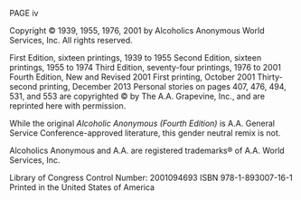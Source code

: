PAGE iv

Copyright © 1939, 1955, 1976, 2001 by
Alcoholics Anonymous World Services, Inc.
All rights reserved.

First Edition, sixteen printings, 1939 to 1955
Second Edition, sixteen printings, 1955 to 1974
Third Edition, seventy-four printings, 1976 to 2001
Fourth Edition, New and Revised 2001
First printing, October 2001
Thirty-second printing, December 2013
Personal stories on pages 407, 476, 494, 531, and 553 are copyrighted © by The A.A. Grapevine, Inc., and are reprinted here with permission.

While the original *Alcoholic Anonymous (Fourth Edition)* is A.A. General Service Conference-approved literature, this gender neutral remix is not.

Alcoholics Anonymous and A.A. are registered trademarks® of A.A. World Services, Inc.

Library of Congress Control Number: 2001094693
ISBN 978-1-893007-16-1
Printed in the United States of America

